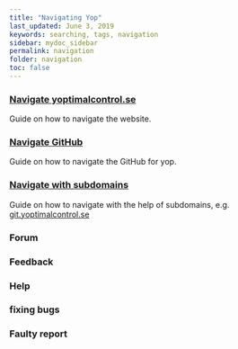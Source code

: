 ```yaml
---
title: "Navigating Yop"
last_updated: June 3, 2019
keywords: searching, tags, navigation
sidebar: mydoc_sidebar
permalink: navigation
folder: navigation
toc: false
---
```


### [Navigate yoptimalcontrol.se](keywords)
Guide on how to navigate the website.


### [Navigate GitHub](github)
Guide on how to navigate the GitHub for yop.


### [Navigate with subdomains](subdomains)
Guide on how to navigate with the help of subdomains, e.g. [git.yoptimalcontrol.se](https://git.yoptimalcontrol.se)


### Forum


### Feedback


### Help


### fixing bugs

### Faulty report